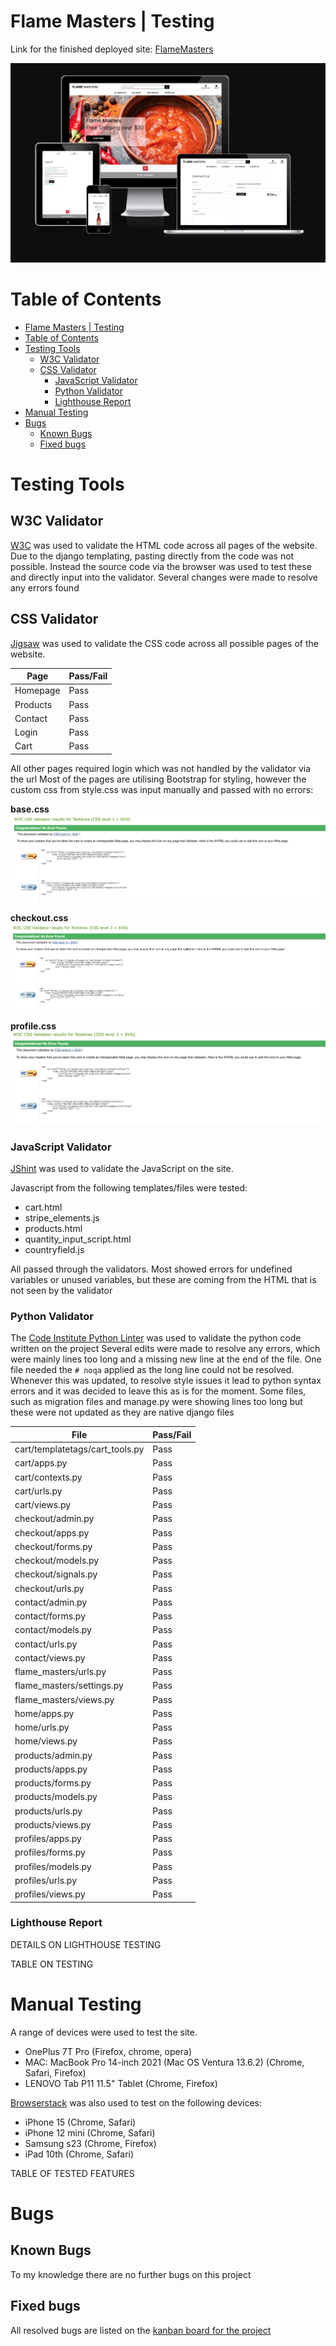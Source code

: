 # Flame Masters | Testing

Link for the finished deployed site: [FlameMasters](https://flame-masters-f04a2ade371e.herokuapp.com/)

![Amiresponsive image](readme-images/amiresponsive.png)

# Table of Contents

- [Flame Masters | Testing](#flamemasters--testing)
- [Table of Contents](#table-of-contents)
- [Testing Tools](#testing-tools)
  - [W3C Validator](#w3c-validator)
  - [CSS Validator](#css-validator)
    - [JavaScript Validator](#javascript-validator)
    - [Python Validator](#python-validator)
    - [Lighthouse Report](#lighthouse-report)
- [Manual Testing](#manual-testing)
- [Bugs](#bugs)
  - [Known Bugs](#known-bugs)
  - [Fixed bugs](#fixed-bugs)

# Testing Tools

## W3C Validator

[W3C](https://validator.w3.org/) was used to validate the HTML code across all pages of the website.
Due to the django templating, pasting directly from the code was not possible.
Instead the source code via the browser was used to test these and directly input into the validator.
Several changes were made to resolve any errors found


## CSS Validator

[Jigsaw](https://jigsaw.w3.org/css-validator/) was used to validate the CSS code across all possible pages of the website.

| Page     | Pass/Fail |
| -------- | --------- |
| Homepage | Pass      |
| Products | Pass      |
| Contact  | Pass      |
| Login    | Pass      |
| Cart     | Pass      |

All other pages required login which was not handled by the validator via the url
Most of the pages are utilising Bootstrap for styling, however the custom css from style.css was input manually and passed with no errors:

**base.css**
![base css](readme-images/base-css.png)

**checkout.css**
![checkout css](readme-images/checkout-css.png)

**profile.css**
![profile css](readme-images/profile-css.png)

### JavaScript Validator

[JShint](https://jshint.com/) was used to validate the JavaScript on the site.

Javascript from the following templates/files were tested:
* cart.html
* stripe_elements.js
* products.html
* quantity_input_script.html
* countryfield.js

All passed through the validators.
Most showed errors for undefined variables or unused variables, but these are coming from the HTML that is not seen by the validator

### Python Validator

The [Code Institute Python Linter](https://pep8ci.herokuapp.com/) was used to validate the python code written on the project
Several edits were made to resolve any errors, which were mainly lines too long and a missing new line at the end of the file.
One file needed the `# noqa` applied as the long line could not be resolved.
Whenever this was updated, to resolve style issues it lead to python syntax errors and it was decided to leave this as is for the moment.
Some files, such as migration files and manage.py were showing lines too long but these were not updated as they are native django files

| File                            | Pass/Fail |
| ------------------------------- | --------- |
| cart/templatetags/cart_tools.py | Pass      |
| cart/apps.py                    | Pass      |
| cart/contexts.py                | Pass      |
| cart/urls.py                    | Pass      |
| cart/views.py                   | Pass      |
| checkout/admin.py               | Pass      |
| checkout/apps.py                | Pass      |
| checkout/forms.py               | Pass      |
| checkout/models.py              | Pass      |
| checkout/signals.py             | Pass      |
| checkout/urls.py                | Pass      |
| contact/admin.py                | Pass      |
| contact/forms.py                | Pass      |
| contact/models.py               | Pass      |
| contact/urls.py                 | Pass      |
| contact/views.py                | Pass      |
| flame_masters/urls.py           | Pass      |
| flame_masters/settings.py       | Pass      |
| flame_masters/views.py          | Pass      |
| home/apps.py                    | Pass      |
| home/urls.py                    | Pass      |
| home/views.py                   | Pass      |
| products/admin.py               | Pass      |
| products/apps.py                | Pass      |
| products/forms.py               | Pass      |
| products/models.py              | Pass      |
| products/urls.py                | Pass      |
| products/views.py               | Pass      |
| profiles/apps.py                | Pass      |
| profiles/forms.py               | Pass      |
| profiles/models.py              | Pass      |
| profiles/urls.py                | Pass      |
| profiles/views.py               | Pass      |

### Lighthouse Report

DETAILS ON LIGHTHOUSE TESTING

TABLE ON TESTING

# Manual Testing

A range of devices were used to test the site.

* OnePlus 7T Pro (Firefox, chrome, opera)
* MAC: MacBook Pro 14-inch 2021 (Mac OS Ventura 13.6.2) (Chrome, Safari, Firefox)
* LENOVO Tab P11 11.5" Tablet (Chrome, Firefox)

[Browserstack](https://www.browserstack.com/) was also used to test on the following devices:

* iPhone 15 (Chrome, Safari)
* iPhone 12 mini (Chrome, Safari)
* Samsung s23 (Chrome, Firefox)
* iPad 10th (Chrome, Safari)


TABLE OF TESTED FEATURES

# Bugs

## Known Bugs

To my knowledge there are no further bugs on this project

## Fixed bugs

All resolved bugs are listed on the [kanban board for the project](https://github.com/users/saziosu/projects/5)